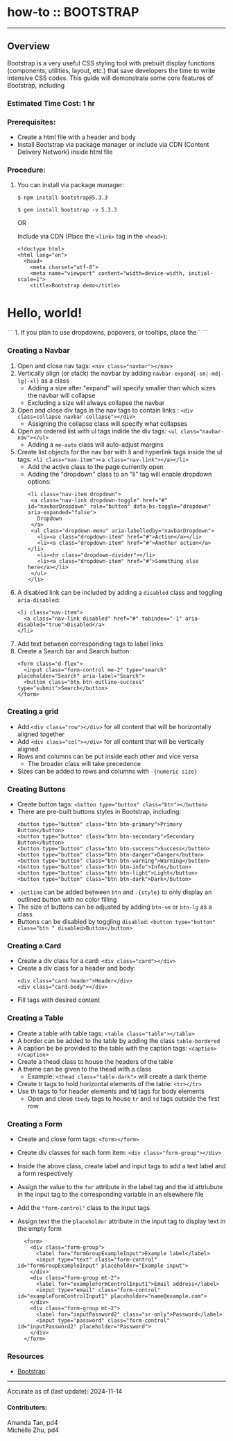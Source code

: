 # how-to :: BOOTSTRAP
---
## Overview
Bootstrap is a very useful CSS styling tool with prebuilt display functions (components, utilities, layout, etc.) that save developers the time to write intensive CSS codes. This guide will demonstrate some core features of Bootstrap, including 

### Estimated Time Cost: 1 hr

### Prerequisites:

- Create a html file with a header and body
- Install Bootstrap via package manager or include via CDN (Content Delivery Network) inside html file

### Procedure:
1. You can install via package manager:

    `$ npm install bootstrap@5.3.3`

    `$ gem install bootstrap -v 5.3.3`

   OR
   
    Include via CDN (Place the `<link>` tag in the `<head>`):
    ```
    <!doctype html>
    <html lang="en">
      <head>
        <meta charset="utf-8">
        <meta name="viewport" content="width=device-width, initial-scale=1">
        <title>Bootstrap demo</title>
<!-- Bootstrap CSS -->
  <link href="https://cdn.jsdelivr.net/npm/bootstrap@5.3.0/dist/css/bootstrap.min.css" rel="stylesheet">
      </head>
      <body>
        <h1>Hello, world!</h1>
      </body>
    </html>
    ```
1. If you plan to use dropdowns, popovers, or tooltips, place the `<script>` tag for JavaScript bundle before `</body>`:
    ```
    <script src="https://cdn.jsdelivr.net/npm/@popperjs/core@2.11.8/dist/umd/popper.min.js" integrity="sha384-I7E8VVD/ismYTF4hNIPjVp/Zjvgyol6VFvRkX/vR+Vc4jQkC+hVqc2pM8ODewa9r" crossorigin="anonymous"></script>
    <script src="https://cdn.jsdelivr.net/npm/bootstrap@5.3.3/dist/js/bootstrap.min.js" integrity="sha384-0pUGZvbkm6XF6gxjEnlmuGrJXVbNuzT9qBBavbLwCsOGabYfZo0T0to5eqruptLy" crossorigin="anonymous"></script>
    ```

### Creating a Navbar
1. Open and close nav tags: `<nav class="navbar"></nav>`
2. Vertically align (or stack) the navbar by adding `navbar-expand{-sm|-md|-lg|-xl}` as a class
    - Adding a size after "expand" will specify smaller than which sizes the navbar will collapse
    - Excluding a size will always collapse the navbar
3. Open and close div tags in the nav tags to contain links : `<div class=collapse navbar-collapse"></div>`
    - Assigning the collapse class will specify what collapses
4. Open an ordered list with ul tags indide the div tags: `<ul class="navbar-nav"></ul>`
    - Adding a `me-auto` class will auto-adjust margins
5. Create list objects for the nav bar with li and hyperlink tags inside the ul tags: `<li class="nav-item"><a class="nav-link"></a></li>`
     - Add the active class to the page currently open
     - Adding the "dropdown" class to an "li" tag will enable dropdown options:
         ```
        <li class="nav-item dropdown">
          <a class="nav-link dropdown-toggle" href="#" id="navbarDropdown" role="button" data-bs-toggle="dropdown" aria-expanded="false">
            Dropdown
          </a>
          <ul class="dropdown-menu" aria-labelledby="navbarDropdown">
            <li><a class="dropdown-item" href="#">Action</a></li>
            <li><a class="dropdown-item" href="#">Another action</a></li>
            <li><hr class="dropdown-divider"></li>
            <li><a class="dropdown-item" href="#">Something else here</a></li>
          </ul>
        </li>
         ```
6. A disabled link can be included by adding a `disabled` class and toggling `aria-disabled`:
    ```
    <li class="nav-item">
      <a class="nav-link disabled" href="#" tabindex="-1" aria-disabled="true">Disabled</a>
    </li>
    ```
8. Add text between corresponding tags to label links
9. Create a Search bar and Search button:
    ```
    <form class="d-flex">
      <input class="form-control me-2" type="search" placeholder="Search" aria-label="Search">
      <button class="btn btn-outline-success" type="submit">Search</button>
    </form>
    ```
    
### Creating a grid
- Add `<div class="row"></div>` for all content that will be horizontally aligned together
- Add `<div class="col"></div>` for all content that will be vertically aligned
- Rows and columns can be put inside each other and vice versa
    - The broader class will take precedence
- Sizes can be added to rows and columns with `-{numeric size}`

### Creating Buttons
- Create button tags: `<button type="button" class="btn"></button>`
- There are pre-built buttons styles in Bootstrap, including:
    ```
    <button type="button" class="btn btn-primary">Primary Button</button>
    <button type="button" class="btn btn-secondary">Secondary Button</button>
    <button type="button" class="btn btn-success">Success</button>
    <button type="button" class="btn btn-danger">Danger</button>
    <button type="button" class="btn btn-warning">Warning</button>
    <button type="button" class="btn btn-info">Info</button>
    <button type="button" class="btn btn-light">Light</button>
    <button type="button" class="btn btn-dark">Dark</button>
    ```
- `-outline` can be added between `btn` and `-{style}` to only display an outlined button with no color filling
- The size of buttons can be adjusted by adding `btn-sm` or `btn-lg` as a class
- Buttons can be disabled by toggling `disabled`:  `<button type="button" class="btn " disabled>Button</button>`

### Creating a Card
- Create a div class for a card: `<div class="card"></div>`
- Create a div class for a header and body:
    ```
    <div class="card-header">Header</div>
    <div class="card-body"></div>
    ```
- Fill tags with desired content

### Creating a Table
- Create a table with table tags: `<table class="table"></table>`
- A border can be added to the table by adding the class `table-bordered`
- A caption be be provided to the table with the caption tags: `<caption></caption>`
- Create a thead class to house the headers of the table
- A theme can be given to the thead with a class
    - Example: `<thead class="table-dark">` will create a dark theme
- Create tr tags to hold horizontal elements of the table: `<tr></tr>`
- Use th tags to for header elements and td tags for body elements
    - Open and close `tbody` tags to house `tr` and `td` tags outside the first row 

### Creating a Form
- Create and close form tags: `<form></form>`
- Create div classes for each form item: `<div class="form-group"></div>`
- Inside the above class, create label and input tags to add a text label and a form respectively
- Assign the value to the `for` attribute in the label tag and the id attriubute in the input tag to the corresponding variable in an elsewhere file
- Add the `"form-control"` class to the input tags
- Assign text the the `placeholder` attribute in the input tag to display text in the empty form

  ```
    <form>
      <div class="form-group">
        <label for="formGroupExampleInput">Example label</label>
        <input type="text" class="form-control" id="formGroupExampleInput" placeholder="Example input">
      </div>
      <div class="form-group mt-2">
        <label for="exampleFormControlInput1">Email address</label>
        <input type="email" class="form-control" id="exampleFormControlInput1" placeholder="name@example.com">
      </div>
      <div class="form-group mt-2">
        <label for="inputPassword2" class="sr-only">Password</label>
        <input type="password" class="form-control" id="inputPassword2" placeholder="Password">
      </div>
    </form>
  ```
    
### Resources
* [Bootstrap](https://getbootstrap.com)
 
---

Accurate as of (last update): 2024-11-14

#### Contributors:  
Amanda Tan, pd4  
Michelle Zhu, pd4

